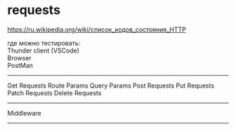 # requests  

https://ru.wikipedia.org/wiki/список_кодов_состояния_HTTP  

где можно тестировать:  
Thunder client (VSCode)  
Browser  
PostMan  

---  

Get Requests
Route Params
Query Params
Post Requests
Put Requests
Patch Requests
Delete Requests

---  

Middleware

---  

